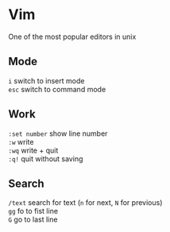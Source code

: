 # Vim

One of the most popular editors in unix

## Mode

`i` switch to insert mode\
`esc` switch to command mode

## Work

`:set number` show line number\
`:w` write\
`:wq` write + quit\
`:q!` quit without saving

## Search

`/text` search for text (`n` for next, `N` for previous)\
`gg` fo to fist line\
`G` go to last line
